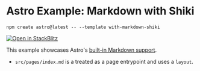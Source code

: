 # Astro Example: Markdown with Shiki

```
npm create astro@latest -- --template with-markdown-shiki
```

[![Open in StackBlitz](https://developer.stackblitz.com/img/open_in_stackblitz.svg)](https://stackblitz.com/github/withastro/astro/tree/latest/examples/with-markdown-shiki)

This example showcases Astro's [built-in Markdown support](https://docs.astro.build/en/guides/markdown-content/).

- `src/pages/index.md` is a treated as a page entrypoint and uses a `layout`.
